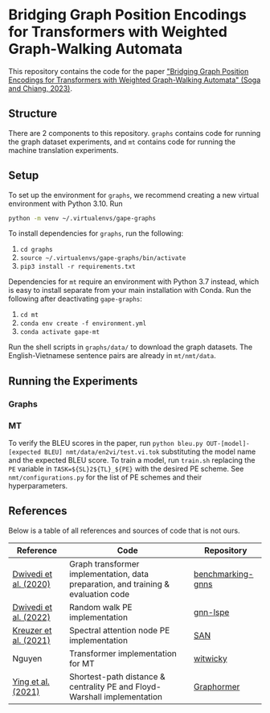 # Bridging Graph Position Encodings for Transformers with Weighted Graph-Walking Automata

This repository contains the code for the paper ["Bridging Graph Position Encodings for Transformers with Weighted Graph-Walking Automata" (Soga and Chiang, 2023)](https://arxiv.org/abs/2212.06898). 

## Structure

There are 2 components to this repository. `graphs` contains code for running the graph dataset experiments, and `mt` contains code for running the machine translation experiments.

## Setup

To set up the environment for `graphs`, we recommend creating a new virtual environment with Python 3.10. Run

```bash
python -m venv ~/.virtualenvs/gape-graphs
```

To install dependencies for `graphs`, run the following:

1. `cd graphs`
2. `source ~/.virtualenvs/gape-graphs/bin/activate`
3. `pip3 install -r requirements.txt`

Dependencies for `mt` require an environment with Python 3.7 instead, which is easy to install separate from your main installation with Conda. Run the following after deactivating `gape-graphs`:

1. `cd mt`
2. `conda env create -f environment.yml`
3. `conda activate gape-mt`

Run the shell scripts in `graphs/data/` to download the graph datasets. The English-Vietnamese sentence pairs are already in `mt/nmt/data`.

## Running the Experiments

### Graphs

### MT

To verify the BLEU scores in the paper, run `python bleu.py OUT-[model]-[expected BLEU] nmt/data/en2vi/test.vi.tok` substituting the model name and the expected BLEU score. To train a model, run `train.sh` replacing the `PE` variable in `TASK=${SL}2${TL}_${PE}` with the desired PE scheme. See `nmt/configurations.py` for the list of PE schemes and their hyperparameters.

## References

Below is a table of all references and sources of code that is not ours.

| Reference | Code | Repository |
| --- | --- | --- |
| [Dwivedi et al. (2020)](https://arxiv.org/abs/2003.00982) | Graph transformer implementation, data preparation, and training & evaluation code | [benchmarking-gnns](https://github.com/graphdeeplearning/benchmarking-gnns) |
| [Dwivedi et al. (2022)](https://arxiv.org/abs/2110.07875) | Random walk PE implementation | [gnn-lspe](https://github.com/vijaydwivedi75/gnn-lspe) |
| [Kreuzer et al. (2021)](https://arxiv.org/abs/2106.03893) | Spectral attention node PE implementation | [SAN](https://github.com/DevinKreuzer/SAN)  |
| Nguyen | Transformer implementation for MT | [witwicky](https://github.com/tnq177/witwicky) | 
| [Ying et al. (2021)](https://arxiv.org/abs/2106.05234) | Shortest-path distance & centrality PE and Floyd-Warshall implementation | [Graphormer](https://github.com/microsoft/Graphormer)  |
